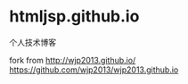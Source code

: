 # htmljsp.github.io
个人技术博客

fork from http://wjp2013.github.io/
          https://github.com/wjp2013/wjp2013.github.io
